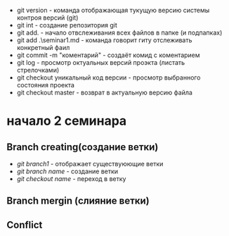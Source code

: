 * git version - команда отображающая тукущую версию системы контроя версий (git)
* git int - создание репозитория git
* git add. - начало отвслеживания всех файлов в папке (и подпапках)
* git add .\seminar1.md - команда говорит гиту отслеживать конкретный фаил
* git commit -m "коментарий" - создаёт комид с коментарием
* git log - просмотр октуальных версий проэкта (листать стрелочками) 
* git checkout уникальный код версии - просмотр выбранного состояния проекта 
* git checkout master - возврат в актуальную версию файла
# начало 2 семинара 

## Branch creating(создание ветки)
* *git branch1* - отображает существуюющие ветки
* *git branch name* - создание ветки
* *git checkout name* - переход в ветку
## Branch mergin (слияние ветки)

## Conflict